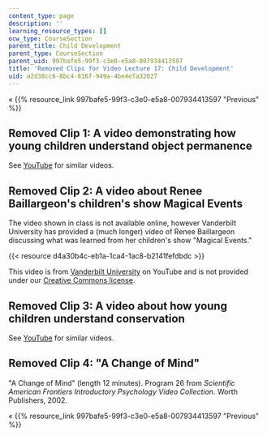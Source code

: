 ```yaml
---
content_type: page
description: ''
learning_resource_types: []
ocw_type: CourseSection
parent_title: Child Development
parent_type: CourseSection
parent_uid: 997bafe5-99f3-c3e0-e5a8-007934413597
title: 'Removed Clips for Video Lecture 17: Child Development'
uid: a2d38cc6-8bc4-816f-949a-4be4efa32027
---
```


« {{% resource_link 997bafe5-99f3-c3e0-e5a8-007934413597 "Previous" %}}

Removed Clip 1: A video demonstrating how young children understand object permanence
-------------------------------------------------------------------------------------

See [YouTube](http://www.youtube.com/results?search_query=object+permanence&oq=object+permanence&aq=f&aqi=g4&aql=&gs_sm=3&gs_upl=406970l411316l0l411393l19l18l1l9l10l0l248l1230l2.5.1l8l0) for similar videos.

Removed Clip 2: A video about Renee Baillargeon's children's show Magical Events
--------------------------------------------------------------------------------

The video shown in class is not available online, however Vanderbilt University has provided a (much longer) video of Renee Baillargeon discussing what was learned from her children's show "Magical Events."

{{< resource d4a30b4c-eb1a-1ca4-1ac8-b2141fefdbdc >}}

This video is from [Vanderbilt University](http://www.youtube.com/user/VanderbiltUniversity?feature=watch) on YouTube and is not provided under our [Creative Commons license](/terms/#cc).

Removed Clip 3: A video about how young children understand conservation
------------------------------------------------------------------------

See [YouTube](http://www.youtube.com/results?search_query=piaget+conservation&oq=piaget+conservation&aq=f&aqi=g9&aql=&gs_sm=3&gs_upl=3794l6322l0l6649l19l17l0l8l8l0l201l1320l2.6.1l9l0) for similar videos.

Removed Clip 4: "A Change of Mind"
----------------------------------

"A Change of Mind" (length 12 minutes). Program 26 from _Scientific American Frontiers Introductory Psychology Video Collection_. Worth Publishers, 2002.

« {{% resource_link 997bafe5-99f3-c3e0-e5a8-007934413597 "Previous" %}}
